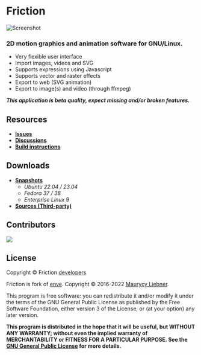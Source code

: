 # Friction

![Screenshot](https://friction2d.com/assets/friction-screenshot-01.jpg)

### 2D motion graphics and animation software for GNU/Linux.

* Very flexible user interface
* Import images, videos and SVG
* Supports expressions using Javascript
* Supports vector and raster effects
* Export to web (SVG animation)
* Export to image(s) and video (through ffmpeg)

***This application is beta quality, expect missing and/or broken features.***

## Resources

* **[Issues](https://github.com/friction2d/friction/issues)**
* **[Discussions](https://github.com/friction2d/friction/discussions)**
* **[Build instructions](docs/Linux-build.md)**

## Downloads

* **[Snapshots](https://sourceforge.net/projects/friction/files/snapshots/)**
  * *Ubuntu 22.04 / 23.04*
  * *Fedora 37 / 38*
  * *Enterprise Linux 9*
* **[Sources (Third-party)](https://sourceforge.net/projects/friction/files/source/)**

## Contributors

<a href = "https://github.com/friction2d/friction/graphs/contributors">
  <img src = "https://contrib.rocks/image?repo=friction2d/friction"/>
</a>

## License

Copyright &copy; Friction [developers](https://github.com/friction2d/friction/graphs/contributors)

Friction is fork of [enve](https://github.com/MaurycyLiebner/enve). Copyright &copy; 2016-2022 [Maurycy Liebner](https://github.com/MaurycyLiebner).

This program is free software: you can redistribute it and/or modify it under the terms of the GNU General Public License as published by the Free Software Foundation, either version 3 of the License, or (at your option) any later version.

**This program is distributed in the hope that it will be useful, but WITHOUT ANY WARRANTY; without even the implied warranty of MERCHANTABILITY or FITNESS FOR A PARTICULAR PURPOSE.  See the [GNU General Public License](LICENSE.md) for more details.**
